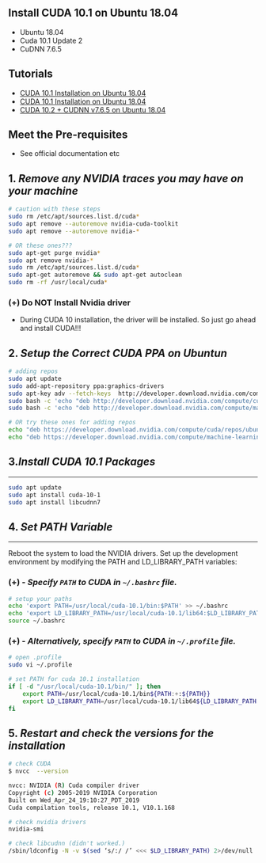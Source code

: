 
## Install CUDA 10.1 on Ubuntu 18.04

- Ubuntu 18.04
- Cuda 10.1 Update 2
- CuDNN 7.6.5

## Tutorials

- [CUDA 10.1 Installation on Ubuntu 18.04](https://gist.github.com/Mahedi-61/2a2f1579d4271717d421065168ce6a73)
- [CUDA 10.1 Installation on Ubuntu 18.04](https://medium.com/@exesse/cuda-10-1-installation-on-ubuntu-18-04-lts-d04f89287130)
- [CUDA 10.2 + CUDNN v7.6.5 on Ubuntu 18.04](https://sh-tsang.medium.com/tutorial-cuda-v10-2-cudnn-v7-6-5-installation-ubuntu-18-04-3d24c157473f)



## Meet the Pre-requisites

- See official documentation etc


## 1. _Remove any NVIDIA traces you may have on your machine_

```bash
# caution with these steps
sudo rm /etc/apt/sources.list.d/cuda*
sudo apt remove --autoremove nvidia-cuda-toolkit
sudo apt remove --autoremove nvidia-*

# OR these ones???
sudo apt-get purge nvidia*
sudo apt remove nvidia-*
sudo rm /etc/apt/sources.list.d/cuda*
sudo apt-get autoremove && sudo apt-get autoclean
sudo rm -rf /usr/local/cuda*
```

### (+) Do NOT Install Nvidia driver

- During CUDA 10 installation, the driver will be installed. So just go ahead and install CUDA!!!

## 2. _Setup the Correct CUDA PPA on Ubuntun_

```bash
# adding repos
sudo apt update
sudo add-apt-repository ppa:graphics-drivers
sudo apt-key adv --fetch-keys  http://developer.download.nvidia.com/compute/cuda/repos/ubuntu1804/x86_64/7fa2af80.pub
sudo bash -c 'echo "deb http://developer.download.nvidia.com/compute/cuda/repos/ubuntu1804/x86_64 /" > /etc/apt/sources.list.d/cuda.list'
sudo bash -c 'echo "deb http://developer.download.nvidia.com/compute/machine-learning/repos/ubuntu1804/x86_64 /" > /etc/apt/sources.list.d/nvidia-ml.list'
```


```bash
# OR try these ones for adding repos
echo "deb https://developer.download.nvidia.com/compute/cuda/repos/ubuntu1804/x86_64 /" | sudo tee /etc/apt/sources.list.d/cuda.list
echo "deb https://developer.download.nvidia.com/compute/machine-learning/repos/ubuntu1804/x86_64 /" | sudo tee /etc/apt/sources.list.d/cuda-ml.list
```

## 3._Install CUDA 10.1 Packages_
---

```bash
sudo apt update
sudo apt install cuda-10-1
sudo apt install libcudnn7
```

## 4. _Set PATH Variable_
---

Reboot the system to load the NVIDIA drivers. Set up the development environment by modifying the PATH and LD_LIBRARY_PATH variables:


### (+) - _Specify `PATH` to CUDA in `~/.bashrc` file._


```bash
# setup your paths
echo 'export PATH=/usr/local/cuda-10.1/bin:$PATH' >> ~/.bashrc
echo 'export LD_LIBRARY_PATH=/usr/local/cuda-10.1/lib64:$LD_LIBRARY_PATH' >> ~/.bashrc
source ~/.bashrc
```

### (+) - _Alternatively, specify `PATH` to CUDA in `~/.profile` file._

```bash
# open .profile
sudo vi ~/.profile

# set PATH for cuda 10.1 installation
if [ -d "/usr/local/cuda-10.1/bin/" ]; then
    export PATH=/usr/local/cuda-10.1/bin${PATH:+:${PATH}}
    export LD_LIBRARY_PATH=/usr/local/cuda-10.1/lib64${LD_LIBRARY_PATH:+:${LD_LIBRARY_PATH}}
fi
```

## 5. _Restart and check the versions for the installation_

```bash
# check CUDA
$ nvcc  --version

nvcc: NVIDIA (R) Cuda compiler driver
Copyright (c) 2005-2019 NVIDIA Corporation
Built on Wed_Apr_24_19:10:27_PDT_2019
Cuda compilation tools, release 10.1, V10.1.168
```

```bash
# check nvidia drivers
nvidia-smi
```

```bash
# check libcudnn (didn't worked.)
/sbin/ldconfig -N -v $(sed ‘s/:/ /’ <<< $LD_LIBRARY_PATH) 2>/dev/null | grep libcudnn
```